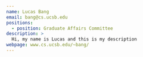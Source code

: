 ```yaml
---
name: Lucas Bang
email: bang@cs.ucsb.edu
positions:
  - position: Graduate Affairs Committee
description: >
  Hi, my name is Lucas and this is my description
webpage: www.cs.ucsb.edu/~bang/
---
```

